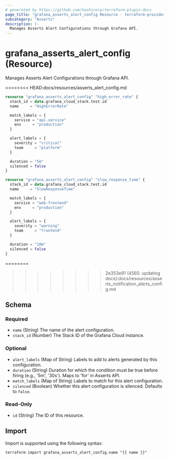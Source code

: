 ```yaml
---
# generated by https://github.com/hashicorp/terraform-plugin-docs
page_title: "grafana_asserts_alert_config Resource - terraform-provider-grafana"
subcategory: "Asserts"
description: |-
  Manages Asserts Alert Configurations through Grafana API.
---
```


# grafana_asserts_alert_config (Resource)

Manages Asserts Alert Configurations through Grafana API.


<<<<<<<< HEAD:docs/resources/asserts_alert_config.md
```terraform
resource "grafana_asserts_alert_config" "high_error_rate" {
  stack_id = data.grafana_cloud_stack.test.id
  name     = "HighErrorRate"

  match_labels = {
    service = "api-service"
    env     = "production"
  }

  alert_labels = {
    severity = "critical"
    team     = "platform"
  }

  duration = "5m"
  silenced = false
}

resource "grafana_asserts_alert_config" "slow_response_time" {
  stack_id = data.grafana_cloud_stack.test.id
  name     = "SlowResponseTime"

  match_labels = {
    service = "web-frontend"
    env     = "production"
  }

  alert_labels = {
    severity = "warning"
    team     = "frontend"
  }

  duration = "10m"
  silenced = false
}
```
========
>>>>>>>> 2e353e91 (4565: updating docs):docs/resources/asserts_notification_alerts_config.md

<!-- schema generated by tfplugindocs -->
## Schema

### Required

- `name` (String) The name of the alert configuration.
- `stack_id` (Number) The Stack ID of the Grafana Cloud instance.

### Optional

- `alert_labels` (Map of String) Labels to add to alerts generated by this configuration.
- `duration` (String) Duration for which the condition must be true before firing (e.g., '5m', '30s'). Maps to 'for' in Asserts API.
- `match_labels` (Map of String) Labels to match for this alert configuration.
- `silenced` (Boolean) Whether this alert configuration is silenced. Defaults to `false`.

### Read-Only

- `id` (String) The ID of this resource.

## Import

Import is supported using the following syntax:

```shell
terraform import grafana_asserts_alert_config.name "{{ name }}"
```

